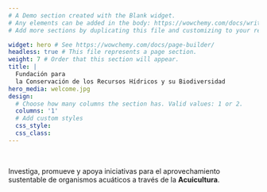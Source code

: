 ```yaml
---
# A Demo section created with the Blank widget.
# Any elements can be added in the body: https://wowchemy.com/docs/writing-markdown-latex/
# Add more sections by duplicating this file and customizing to your requirements.

widget: hero # See https://wowchemy.com/docs/page-builder/
headless: true # This file represents a page section.
weight: 7 # Order that this section will appear.
title: |
  Fundación para  
  la Conservación de los Recursos Hídricos y su Biodiversidad
hero_media: welcome.jpg
design:
  # Choose how many columns the section has. Valid values: 1 or 2.
  columns: '1'
  # Add custom styles
  css_style:
  css_class:
---
```


<br>

Investiga, promueve y apoya iniciativas para el aprovechamiento sustentable de organismos acuáticos a través de la **Acuicultura**.
